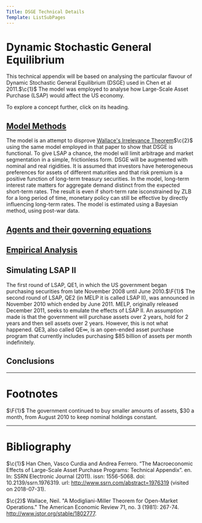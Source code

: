```yaml
---
Title: DSGE Technical Details
Template: ListSubPages
---
```


# Dynamic Stochastic General Equilibrium
$\newcommand{\F}[1]{^{[\text{F}#1]}}$$\newcommand{\C}[2]{^{[#1\text{, p.#2}]}}$$\newcommand{\c}[1]{^{[#1]}}$$\newcommand{\Ci}[2]{^{[#1\text{, #2}]}}$
This technical appendix will be based on analysing the particular flavour of Dynamic Stochastic General Equilibrium (DSGE) used in Chen et al 2011.$\c{1}$ The model was employed to analyse how Large-Scale Asset Purchase (LSAP) would affect the US economy.

To explore a concept further, click on its heading.

## [Model Methods](/course/course/finance/quantitative-easing/modelling/technical-appendix/methods)

The model is an attempt to disprove [Wallace's Irrelevance Theorem](/course/course/finance/quantitative-easing/modelling/technical-appendix/wallace)$\c{2}$ using the same model employed in that paper to show that DSGE is functional. To give LSAP a chance, the model will limit arbitrage and market segmentation in a simple, frictionless form. DSGE will be augmented with nominal and real rigidities. It is assumed that investors have heterogeneous preferences for assets of different maturities and that risk premium is a positive function of long-term treasury securities. In the model, long-term interest rate matters for aggregate demand distinct from the expected short-term rates. The result is even if short-term rate isconstrained by ZLB for a long period of time, monetary policy can still be effective by directly influencing long-term rates. The model is estimated using a Bayesian method, using post-war data.

## [Agents and their governing equations](/course/course/finance/quantitative-easing/modelling/technical-appendix/agents)

## [Empirical Analysis](/course/course/finance/quantitative-easing/modelling/technical-appendix/empirical-analysis)

## Simulating LSAP II

The first round of LSAP, QE1, in which the US government began purchasing securities from late November 2008 until June 2010.$\F{1}$ The second round of LSAP, QE2 (in MELP it is called LSAP II), was announced in November 2010 which ended by June 2011. MELP, originally released December 2011, seeks to emulate the effects of LSAP II. An assumption made is that the government will purchase assets over 2 years, hold for 2 years and then sell assets over 2 years. However, this is not what happened. QE3, also called QE$\infty$, is an open-ended asset purchase program that currently includes purchasing $85 billion of assets per month indefinitely.

## Conclusions

---

# Footnotes

$\F{1}$ The government continued to buy smaller amounts of assets, $30 a month, from August 2010 to keep nominal holdings constant.

---

# Bibliography

$\c{1}$ Han Chen, Vasco Curdia and Andrea Ferrero. “The Macroeconomic Effects of Large-Scale Asset Purchase Programs: Technical Appendix”. en. In: SSRN Electronic Journal (2011). issn: 1556-5068. doi: 10.2139/ssrn.1976319. url: http://www.ssrn.com/abstract=1976319 (visited on 2018-07-31).

$\c{2}$ Wallace, Neil. "A Modigliani-Miller Theorem for Open-Market Operations." The American Economic Review 71, no. 3 (1981): 267-74. http://www.jstor.org/stable/1802777.
